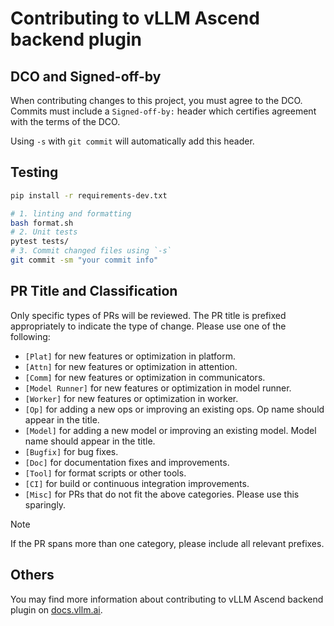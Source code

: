 # Contributing to vLLM Ascend backend plugin

## DCO and Signed-off-by

When contributing changes to this project, you must agree to the DCO. Commits must include a `Signed-off-by:` header which certifies agreement with the terms of the DCO.

Using `-s` with `git commit` will automatically add this header.

## Testing

```bash
pip install -r requirements-dev.txt

# 1. linting and formatting
bash format.sh
# 2. Unit tests
pytest tests/
# 3. Commit changed files using `-s`
git commit -sm "your commit info"
```

## PR Title and Classification

Only specific types of PRs will be reviewed. The PR title is prefixed appropriately to indicate the type of change. Please use one of the following:

- `[Plat]` for new features or optimization in platform.
- `[Attn]` for new features or optimization in attention.
- `[Comm]` for new features or optimization in communicators.
- `[Model Runner]` for new features or optimization in model runner.
- `[Worker]` for new features or optimization in worker.
- `[Op]` for adding a new ops or improving an existing ops. Op name should appear in the title.
- `[Model]` for adding a new model or improving an existing model. Model name should appear in the title.
- `[Bugfix]` for bug fixes.
- `[Doc]` for documentation fixes and improvements.
- `[Tool]` for format scripts or other tools.
- `[CI]` for build or continuous integration improvements.
- `[Misc]` for PRs that do not fit the above categories. Please use this sparingly.

> [!NOTE]
> If the PR spans more than one category, please include all relevant prefixes.

## Others

You may find more information about contributing to vLLM Ascend backend plugin on [<u>docs.vllm.ai</u>](https://docs.vllm.ai/en/latest/contributing/overview.html).

